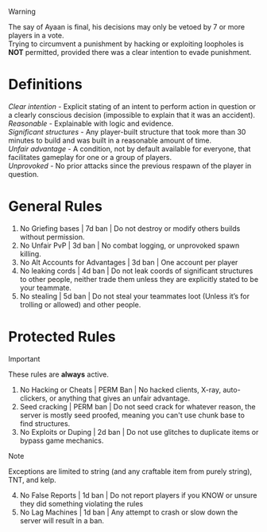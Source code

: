 > [!WARNING]
> The say of Ayaan is final, his decisions may only be vetoed by 7 or more players in a vote.\
> Trying to circumvent a punishment by hacking or exploiting loopholes is **NOT** permitted, provided there was a clear intention to evade punishment.
# Definitions
*Clear intention* - Explicit stating of an intent to perform action in question or a clearly conscious decision (impossible to explain that it was an accident).\
*Reasonable* - Explainable with logic and evidence.\
*Significant structures* - Any player-built structure that took more than 30 minutes to build and was built in a reasonable amount of time.\
*Unfair advantage* - A condition, not by default available for everyone, that facilitates gameplay for one or a group of players.\
*Unprovoked* - No prior attacks since the previous respawn of the player in question.
# General Rules
1. No Griefing bases | 7d ban | Do not destroy or modify others builds without permission.
2. No Unfair PvP | 3d ban | No combat logging, or unprovoked spawn killing.
3. No Alt Accounts for Advantages | 3d ban | One account per player
4. No leaking cords | 4d ban | Do not leak coords of significant structures to other people, neither trade them unless they are explicitly stated to be your teammate.
5. No stealing | 5d ban | Do not steal your teammates loot (Unless it’s for trolling or allowed) and other people.
# Protected Rules
> [!IMPORTANT]
> These rules are **always** active.
1. No Hacking or Cheats | PERM Ban | No hacked clients, X-ray, auto-clickers, or anything that gives an unfair advantage.
2. Seed cracking | PERM ban | Do not seed crack for whatever reason, the server is mostly seed proofed, meaning you can't use chunk base to find structures.
3. No Exploits or Duping | 2d ban | Do not use glitches to duplicate items or bypass game mechanics.
> [!NOTE]
> Exceptions are limited to string (and any craftable item from purely string), TNT, and kelp.
4. No False Reports | 1d ban | Do not report players if you KNOW or unsure they did something violating the rules
5. No Lag Machines | 1d ban | Any attempt to crash or slow down the server will result in a ban.
